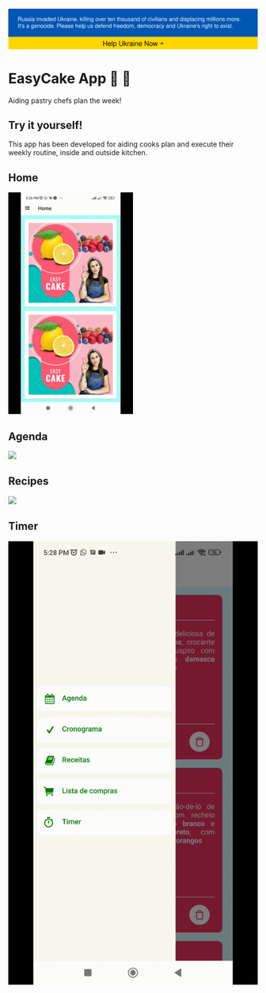 [![Stand With Ukraine](https://raw.githubusercontent.com/vshymanskyy/StandWithUkraine/main/banner2-direct.svg)](https://stand-with-ukraine.pp.ua)


# EasyCake App :cake: :iphone:
Aiding pastry chefs plan the week!



## Try it yourself!

This app has been developed for aiding cooks plan and execute their weekly routine, inside and outside kitchen.

## Home

<img src="https://github.com/RafaeldeLimaThomaz/pdm-2022/blob/main/assets/Home.gif" width="50%" height="50%"/>



## Agenda

![](https://github.com/RafaeldeLimaThomaz/pdm-2022/blob/main/assets/Agenda.gif)

## Recipes

![](https://github.com/RafaeldeLimaThomaz/pdm-2022/blob/main/assets/Recipes.gif)

## Timer

![](https://github.com/RafaeldeLimaThomaz/pdm-2022/blob/main/assets/Timer.gif)
